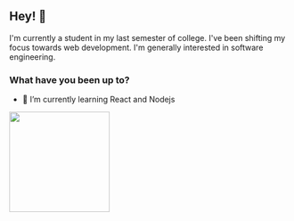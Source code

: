  ## Hey! 👋
 I'm currently a student in my last semester of college. I've been shifting my focus towards web development. I'm generally interested in software engineering.
 ### What have you been up to?
- 🌱 I’m currently learning React and Nodejs


 <div>
  <a href="https://github.com/dndanli">
  <img height="180em" src="https://github-readme-stats.vercel.app/api/top-langs/?username=dndanli&layout=compact&langs_count=7&theme=vue&hide=Hangman-Game"/>
 
</div>
